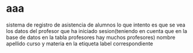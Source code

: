 # aaa
sistema de registro de asistencia de alumnos
lo que intento es  que se vea los datos del profesor que ha iniciado sesion(teniendo en cuenta que en la base de datos en la tabla profesores hay muchos profesores) nombre apellido  curso y materia en la etiqueta label correspondiente 
